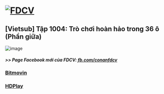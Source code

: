 # [![FDCV](https://user-images.githubusercontent.com/75318518/142803511-f5c20d56-47eb-4f2a-b63f-6b9b169c295b.png)](https://admin1509.github.io/fdcvteam.blogspot.com/)
## [Vietsub] Tập 1004: Trò chơi hoàn hảo trong 36 ô (Phần giữa)
![image](https://user-images.githubusercontent.com/75318518/144358515-153cad58-aea3-4eac-802a-47403f0ac8ab.png)

##### >> Page Facebook mới của FDCV: [fb.com/conanfdcv](https://fb.com/conanfdcv)
### [Bitmovin](https://bitmovin.com/demos/stream-test?format=hls&manifest=https://raw.githubusercontent.com/admin1509/admin1509/main/video-5b.gapo.vn/videos/results/d496f8ff-c8cb-4f4c-8c9e-75e51a0f3bdc/720p/file.m3u8)
### [HDPlay](https://hdplay.se/?HLSP2P=https://raw.githubusercontent.com/admin1509/admin1509/main/video-5b.gapo.vn/videos/results/d496f8ff-c8cb-4f4c-8c9e-75e51a0f3bdc/720p/file.m3u8)
